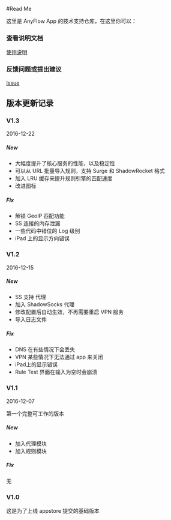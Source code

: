 #Read Me

这里是 AnyFlow App 的技术支持仓库，在这里你可以：

### 查看说明文档

[使用说明](https://github.com/AnyFlowApp/AnyFlowApp-issues/blob/master/help_Zh.md)

### 反馈问题或提出建议

[Issue](https://github.com/AnyFlowApp/AnyFlowApp-issues/issues)

## 版本更新记录

### V1.3

2016-12-22

##### New
* 大幅度提升了核心服务的性能，以及稳定性
* 可以从 URL 批量导入规则，支持 Surge 和 ShadowRocket 格式
* 加入 LRU 缓存来提升规则引擎的匹配速度
* 改进图标

##### Fix

* 解锁 GeoIP 匹配功能
* SS 连接的内存泄漏
* 一些代码中错位的 Log 级别
* iPad 上的显示方向错误

### V1.2

2016-12-15

##### New
* SS 支持  代理
* 加入 ShadowSocks 代理
* 修改配置后自动生效，不再需要重启 VPN 服务
* 导入日志文件

##### Fix

* DNS 在有些情况下会丢失
* VPN 某些情况下无法通过 app 来关闭
* iPad上的显示错误
* Rule Test 界面在输入为空时会崩溃 

### V1.1

2016-12-07 

第一个完整可工作的版本

##### New
* 加入代理模块
* 加入规则模块

##### Fix

无

### V1.0

这是为了上线 appstore 提交的基础版本

